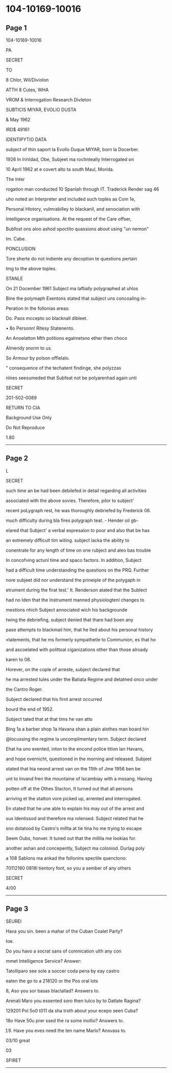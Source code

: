 # 104-10169-10016

## Page 1

104-10169-10016

PA

SECRET

TO

8 Chlor, Wil/Diviolon

ATTH 8 Cutes, WHA

VROM & Interrogation Research Divleton

SUBTICIS MIYAR, EVOLIO DUSTA

& May 1962

IRD$ 49161

IDENTIPYTIO DATA

subject of thin saport la Evollo Duque MIYAR, born la Docerber.

1926 In Irinldad, Obe, Subjeet ma rochnteally Interrogated on

10 April 1962 at e covert alto ta south Maul, Morida.

The Inter

rogation man conducted 10 Spanlah through IT. Traderick Render sag 46

uho noted an Interpreter and included such toples as Com 1e,

Personal Hlotory, vulmrabilley to blackanil, and senociation with

Intelligence organisations. At the request of the Care offser,

Bubfost ons aloo ashod spoctito quassions about using "un nemon"

Im. Cabe.

PONCLUSION

Tore sherte do not indiente any decoption te questions pertain

Img to the above toples.

STANLE

On 21 Docember 1961 Subject ma laftially polygraphed at uhlos

Bine the polymaph Exentons stated that subject uns concoaling in-

Peration In the follonias areas:

Do. Paos mccepto so blacknall dibleet.

• 8o Personn! Ritesy Statenento.

An Anoelatton Mth politions egalmetsno ether then choco

Almendy snorm to us.

So Armour by polson offlelalo.

" consequence of the techatent findinge, she polyzzas

nInes seesumeded that Subfeat not be polyarenhad again unti

SECRET

201-502-0089

RETURN TO CIA

Background Use Only

Do Not Reproduce

1.80

---

## Page 2

L

SECRET

such time an be had been debilefed in detail regarding all activities

associated with the above sovies. Therefore, pilor to subject'

recent poLygraph rest, he was thoroughly debriefed by Frederick 06.

much difficulty during bla fires polygraph teat. - Hender oil gb-

elared that Subject' a verbal expresaion to poor and also that be has

an extremely difficult tim witing. subject lacka the ability to

conentrate for any length of time on one rubject and aleo bas trouble

In concofving actunl time and spaco factors. In addition, Subject

had a difficult time understanding the questions on the PRQ. Further

nore subjeet did nor understand the prineiple of the polygaph in

etrument during the firat test.' It. Renderson atated that the Sublect

had no Iden that the Instrument manned physiologtenl changes to

mestions nhich Subject annociated wich his backgrounde

twing the debriefing, subject denied that thare had boen any

pase attempts to blackmail him, that he lled about his personal history

«tatements, that he ms formerly sympathetle to Communion, es that ho

and ascoelated with polittoal ciganizations other than those alroady

karen to 08.

Horever, on the cople of arreste, subject declared that

he ma arrested tules under the Batiata Regime and detatned onco under

the Cantro Roger.

Subject declared that his firnt arrest occurred

bourd the end of 1952.

Subject tated that at that tims he van atto

Bing 1a a barber shop 1a Havana shan a plain alothes man board hin

@locussing tho regime la uncomplimentary term. Subject declared

Ehat ha uno exented, inton to the encond police tition lan Havans,

and hope overnicht, questioned in the morning and released. Subjeet

stated that hia neond arrest van on the 11lth of Jme 1956 ben be

unt to Invand fren the mountaine of Iscambiay with a mosang. Having

potten off at the Othes Stacton, It turned out that all persons

arriving et the statton vore picked up, arrented and interrogated.

En stated that he une able to explain his may out of the arrest and

sus Identissod and therefore ma rolensed. Subject related that he

sno dotatood by Castro's millta at tie tina ho me trying to escape

Seem Oubs, honver. It tuned out that the millila me lookias for.

another ashan and concepently, Subject ma coloniod. Durlag poly

a 108 Sablons ma ankad the follonins spectile quenctono:

70112160 0818l tientory font, so you a sember of any others

SECRET

4/00

---

## Page 3

SEUREI

Hava you sin. been a mahar of the Cuban Coalet Party?

toe.

Do you havo a socrat sans of comnication ulth any con

mmet Intelligence Service? Answer:

Tatolliparo see sole a soccer coda pena by eay castro

eaten the go to a 218120 or the Pos oral lots

8, Aso you sor basas blaclallad? Answers to.

Arenali Maro you essented soro then tulco by to Datlate Ragina?

129201 Pol 5o0 t011 da sha troth about your ecepo seen Cuba?

18o Have 50u prer ssed the ra some inollio? Answers to.

19. Have you eves need the ten name Marlo? Ansvass to.

03/10 great

03

SFIRET

---

